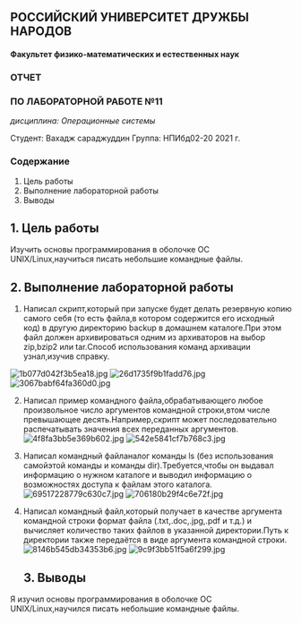 ## РОССИЙСКИЙ УНИВЕРСИТЕТ ДРУЖБЫ НАРОДОВ
#### Факультет физико-математических и естественных наук
### ОТЧЕТ
### ПО ЛАБОРАТОРНОЙ РАБОТЕ №11
*дисциплина: Операционные системы*

Студент: Вахадж сараджуддин
Группа: НПИбд02-20
2021 г.


### Содержание
1. Цель работы  
2. Выполнение лабораторной работы   
3. Выводы

## 1.  Цель работы
Изучить основы программирования в оболочке ОС UNIX/Linux,научиться писать небольшие командные файлы.
## 2. Выполнение лабораторной работы
1. Написал скрипт,который при запуске будет делать резервную копию самого себя (то есть файла,в котором содержится его исходный код) в другую директорию backup в домашнем каталоге.При этом файл должен архивироваться одним из архиваторов на выбор zip,bzip2 или tar.Способ использования команд архивации узнал,изучив справку.

![1b077d042f3b5ea18.jpg](https://ic.wampi.ru/2021/05/29/1b077d042f3b5ea18.jpg)
![26d1735f9b1fadd76.jpg](https://ic.wampi.ru/2021/05/29/26d1735f9b1fadd76.jpg)
![3067babf64fa360d0.jpg](https://ic.wampi.ru/2021/05/29/3067babf64fa360d0.jpg)

2. Написал пример командного файла,обрабатывающего любое произвольное число аргументов командной строки,втом числе превышающее десять.Например,скрипт может последовательно распечатывать значения всех переданных аргументов.
   ![4f8fa3bb5e369b602.jpg](https://ic.wampi.ru/2021/05/29/4f8fa3bb5e369b602.jpg)
   ![542e5841cf7b768c3.jpg](https://ic.wampi.ru/2021/05/29/542e5841cf7b768c3.jpg)
   
3. Написал командный файланалог команды ls (без использования самойэтой команды и команды dir).Требуется,чтобы он выдавал информацию о нужном каталоге и выводил информацию о возможностях доступа к файлам этого каталога.
   ![69517228779c630c7.jpg](https://ic.wampi.ru/2021/05/29/69517228779c630c7.jpg)
   ![706180b29f4c6e72f.jpg](https://ic.wampi.ru/2021/05/29/706180b29f4c6e72f.jpg)
4. Написал командный файл,который получает в качестве аргумента командной строки формат файла (.txt,.doc,.jpg,.pdf и т.д.) и вычисляет количество таких файлов в указанной директории.Путь к директории также передаётся в виде аргумента командной строки.
   ![8146b545db34353b6.jpg](https://ic.wampi.ru/2021/05/29/8146b545db34353b6.jpg)
   ![9c9f3bb51f5a6f299.jpg](https://ic.wampi.ru/2021/05/29/9c9f3bb51f5a6f299.jpg)

   
   ## 3. Выводы
Я изучил основы программирования в оболочке ОС UNIX/Linux,научился писать небольшие командные файлы.
